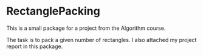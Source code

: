 RectanglePacking
================

This is a small package for a project from the Algorithm course.

The task is to pack a given number of rectangles. I also attached
my project report in this package.
